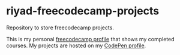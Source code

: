 # riyad-freecodecamp-projects
Repository to store freecodecamp projects.

This is my personal [freecodecamp profile](https://www.freecodecamp.org/riyad_khan) that shows my completed courses. My projects are hosted on my [CodePen profile](https://codepen.io/rr3khan).
